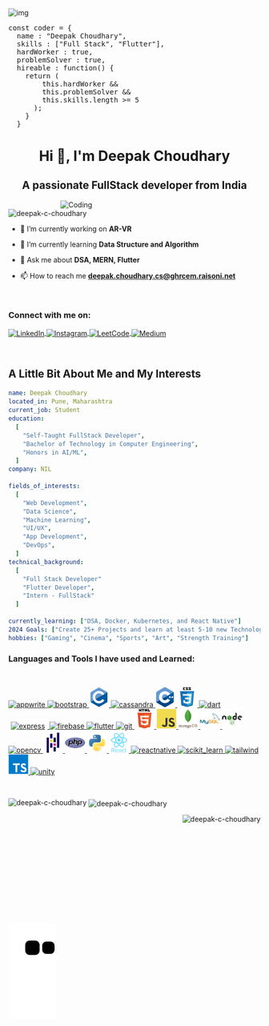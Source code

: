 <img align="center" alt="img" src="https://user-images.githubusercontent.com/74038190/225813708-98b745f2-7d22-48cf-9150-083f1b00d6c9.gif">

<pre>
const coder = {
  name : "Deepak Choudhary",
  skills : ["Full Stack", "Flutter"],
  hardWorker : true,
  problemSolver : true,
  hireable : function() {
    return (
        this.hardWorker &&
        this.problemSolver &&
        this.skills.length >= 5
      );
    }
  }
</pre>
<h1 align="center">Hi 👋, I'm Deepak Choudhary</h1>
<h2 align="center">A passionate FullStack developer from India</h3>
<img align="right" alt="Coding" width="400" src="https://cdn.dribbble.com/users/1162077/screenshots/3848914/programmer.gif">

<p align="left"> <img src="https://komarev.com/ghpvc/?username=deepak-c-choudhary&label=Profile%20views&color=0e75b6&style=flat" alt="deepak-c-choudhary" /> </p>

- 🔭 I’m currently working on **AR-VR**

- 🌱 I’m currently learning **Data Structure and Algorithm**

- 💬 Ask me about **DSA, MERN, Flutter**

- 📫 How to reach me **deepak.choudhary.cs@ghrcem.raisoni.net**

  </br>

<h3 align="left">Connect with me on:</h3>
<p align="left">
    <!-- LinkedIn Link -->
    <a href="https://www.linkedin.com/in/deepak-choudhary-53200625b" target="_blank">
        <img align="center" src="https://raw.githubusercontent.com/rahuldkjain/github-profile-readme-generator/master/src/images/icons/Social/linked-in-alt.svg" alt="LinkedIn" height="30" width="40" />
    </a>
    
  <!-- Instagram Link -->
   <a href="https://www.instagram.com/deepakchoudhary434/" target="_blank">
        <img align="center" src="https://raw.githubusercontent.com/rahuldkjain/github-profile-readme-generator/master/src/images/icons/Social/instagram.svg" alt="Instagram" height="30" width="40" />
    </a>
    
  <!-- LeetCode Link -->
  <a href="https://leetcode.com/u/DeepakChandrakishorchoudhary/" target="_blank">
        <img align="center" src="https://raw.githubusercontent.com/rahuldkjain/github-profile-readme-generator/master/src/images/icons/Social/leet-code.svg" alt="LeetCode" height="30" width="40" />
    </a>
    
   <!-- Medium Link -->
  <a href="https://medium.com/@scifigen20032021" target="_blank">
        <img align="center" src="https://raw.githubusercontent.com/rahuldkjain/github-profile-readme-generator/master/src/images/icons/Social/medium.svg" alt="Medium" heiht="30" width="40" />
    </a>
</p>

</br>

<h2> A Little Bit About Me and My Interests</h2>

```yaml
name: Deepak Choudhary
located_in: Pune, Maharashtra
current_job: Student
education:
  [
    "Self-Taught FullStack Developer",
    "Bachelor of Technology in Computer Engineering",
    "Honors in AI/ML",
  ]
company: NIL

fields_of_interests:
  [
    "Web Development",
    "Data Science",
    "Machine Learning",
    "UI/UX",
    "App Development",
    "DevOps",
  ]
technical_background:
  [
    "Full Stack Developer"
    "Flutter Developer",
    "Intern - FullStack"
  ]
  
currently_learning: ["DSA, Docker, Kubernetes, and React Native"]
2024 Goals: ["Create 25+ Projects and learn at least 5-10 new Technologies."]
hobbies: ["Gaming", "Cinema", "Sports", "Art", "Strength Training"]
```


<h3 align="left">Languages and Tools I have used and Learned:</h3>
</br>
<p align="left"> <a href="https://appwrite.io" target="_blank" rel="noreferrer"> <img src="https://www.vectorlogo.zone/logos/appwriteio/appwriteio-icon.svg" alt="appwrite" width="40" height="40"/> </a> <a href="https://getbootstrap.com" target="_blank" rel="noreferrer">
    <img src="https://upload.wikimedia.org/wikipedia/commons/b/b2/Bootstrap_logo.svg" alt="bootstrap" width="40" height="40"/>
</a> <a href="https://www.cprogramming.com/" target="_blank" rel="noreferrer"> <img src="https://raw.githubusercontent.com/devicons/devicon/master/icons/c/c-original.svg" alt="c" width="40" height="40"/> </a> <a href="https://cassandra.apache.org/" target="_blank" rel="noreferrer"> <img src="https://www.vectorlogo.zone/logos/apache_cassandra/apache_cassandra-icon.svg" alt="cassandra" width="40" height="40"/> </a> <a href="https://www.w3schools.com/cpp/" target="_blank" rel="noreferrer"> <img src="https://raw.githubusercontent.com/devicons/devicon/master/icons/cplusplus/cplusplus-original.svg" alt="cplusplus" width="40" height="40"/> </a> <a href="https://www.w3schools.com/css/" target="_blank" rel="noreferrer"> <img src="https://raw.githubusercontent.com/devicons/devicon/master/icons/css3/css3-original-wordmark.svg" alt="css3" width="40" height="40"/> </a> <a href="https://dart.dev" target="_blank" rel="noreferrer"> <img src="https://www.vectorlogo.zone/logos/dartlang/dartlang-icon.svg" alt="dart" width="40" height="40"/> </a> <a href="https://expressjs.com" target="_blank" rel="noreferrer"> <a href="https://expressjs.com" target="_blank" rel="noreferrer">
    <img src="https://upload.wikimedia.org/wikipedia/commons/6/64/Expressjs.png" alt="express" width="40" height="40" style="background-color: white; border-radius: 5px; padding: 5px;"/>
</a> </a> <a href="https://firebase.google.com/" target="_blank" rel="noreferrer"> <img src="https://www.vectorlogo.zone/logos/firebase/firebase-icon.svg" alt="firebase" width="40" height="40"/> </a> <a href="https://flutter.dev" target="_blank" rel="noreferrer"> <img src="https://www.vectorlogo.zone/logos/flutterio/flutterio-icon.svg" alt="flutter" width="40" height="40"/> </a> <a href="https://git-scm.com/" target="_blank" rel="noreferrer"> <img src="https://www.vectorlogo.zone/logos/git-scm/git-scm-icon.svg" alt="git" width="40" height="40"/> </a> <a href="https://www.w3.org/html/" target="_blank" rel="noreferrer"> <img src="https://raw.githubusercontent.com/devicons/devicon/master/icons/html5/html5-original-wordmark.svg" alt="html5" width="40" height="40"/> </a> <a href="https://developer.mozilla.org/en-US/docs/Web/JavaScript" target="_blank" rel="noreferrer"> <img src="https://raw.githubusercontent.com/devicons/devicon/master/icons/javascript/javascript-original.svg" alt="javascript" width="40" height="40"/> </a> <a href="https://www.mongodb.com/" target="_blank" rel="noreferrer"> <img src="https://raw.githubusercontent.com/devicons/devicon/master/icons/mongodb/mongodb-original-wordmark.svg" alt="mongodb" width="40" height="40"/> </a> <a href="https://www.mysql.com/" target="_blank" rel="noreferrer"> <img src="https://raw.githubusercontent.com/devicons/devicon/master/icons/mysql/mysql-original-wordmark.svg" alt="mysql" width="40" height="40"/> </a> <a href="https://nodejs.org" target="_blank" rel="noreferrer"> <img src="https://raw.githubusercontent.com/devicons/devicon/master/icons/nodejs/nodejs-original-wordmark.svg" alt="nodejs" width="40" height="40"/> </a> <a href="https://opencv.org/" target="_blank" rel="noreferrer"> <img src="https://www.vectorlogo.zone/logos/opencv/opencv-icon.svg" alt="opencv" width="40" height="40"/> </a> <a href="https://pandas.pydata.org/" target="_blank" rel="noreferrer"> <img src="https://raw.githubusercontent.com/devicons/devicon/2ae2a900d2f041da66e950e4d48052658d850630/icons/pandas/pandas-original.svg" alt="pandas" width="40" height="40"/> </a> <a href="https://www.php.net" target="_blank" rel="noreferrer"> <img src="https://raw.githubusercontent.com/devicons/devicon/master/icons/php/php-original.svg" alt="php" width="40" height="40"/> </a> <a href="https://www.python.org" target="_blank" rel="noreferrer"> <img src="https://raw.githubusercontent.com/devicons/devicon/master/icons/python/python-original.svg" alt="python" width="40" height="40"/> </a> <a href="https://reactjs.org/" target="_blank" rel="noreferrer"> <img src="https://raw.githubusercontent.com/devicons/devicon/master/icons/react/react-original-wordmark.svg" alt="react" width="40" height="40"/> </a> <a href="https://reactnative.dev/" target="_blank" rel="noreferrer"> <img src="https://reactnative.dev/img/header_logo.svg" alt="reactnative" width="40" height="40"/> </a> <a href="https://scikit-learn.org/" target="_blank" rel="noreferrer"> <img src="https://upload.wikimedia.org/wikipedia/commons/0/05/Scikit_learn_logo_small.svg" alt="scikit_learn" width="40" height="40"/> </a> <a href="https://tailwindcss.com/" target="_blank" rel="noreferrer"> <img src="https://www.vectorlogo.zone/logos/tailwindcss/tailwindcss-icon.svg" alt="tailwind" width="40" height="40"/> </a> <a href="https://www.typescriptlang.org/" target="_blank" rel="noreferrer"> <img src="https://raw.githubusercontent.com/devicons/devicon/master/icons/typescript/typescript-original.svg" alt="typescript" width="40" height="40"/> </a> <a href="https://unity.com/" target="_blank" rel="noreferrer"> <img src="https://www.vectorlogo.zone/logos/unity3d/unity3d-icon.svg" alt="unity" width="40" height="40"/> </a> </p>
</br>
<p><img align="left" src="https://github-readme-stats.vercel.app/api/top-langs?username=deepak-c-choudhary&show_icons=true&locale=en&layout=compact" alt="deepak-c-choudhary" /></p>


<p>&nbsp;<img align="center" src="https://github-readme-stats.vercel.app/api?username=deepak-c-choudhary&show_icons=true&locale=en" alt="deepak-c-choudhary" /></p>

<p><img align="right" src="https://github-readme-streak-stats.herokuapp.com/?user=deepak-c-choudhary&" alt="deepak-c-choudhary" /></p>

</br>
</br>
</br>
</br>
</br>





</br>
</br>
</br>
</br>
</br>
</br>
</br>


![snake gif](https://github.com/Deepak-C-Choudhary/Deepak-C-Choudhary/blob/output/github-contribution-grid-snake.svg)

